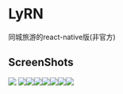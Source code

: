 # LyRN
同城旅游的react-native版(非官方)

## ScreenShots
<img src="https://raw.githubusercontent.com/zhiyingzzhou/LyRN/master/Screenshots/show.min.gif">
<img src="https://raw.githubusercontent.com/zhiyingzzhou/LyRN/master/Screenshots/home_1.min.png"><img src="https://raw.githubusercontent.com/zhiyingzzhou/LyRN/master/Screenshots/home_2.min.png"><img src="https://raw.githubusercontent.com/zhiyingzzhou/LyRN/master/Screenshots/home_3.min.png"><img src="https://raw.githubusercontent.com/zhiyingzzhou/LyRN/master/Screenshots/home_4.min.png"><img src="https://raw.githubusercontent.com/zhiyingzzhou/LyRN/master/Screenshots/date_1.min.png"><img src="https://raw.githubusercontent.com/zhiyingzzhou/LyRN/master/Screenshots/city_1.min.png"><img src="https://raw.githubusercontent.com/zhiyingzzhou/LyRN/master/Screenshots/city_2.min.png">